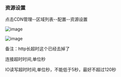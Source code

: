 ### 资源设置

点击CDN管理--区域列表--配置--资源设置

![image](https://user-images.githubusercontent.com/90588289/135242583-4a99ed36-7127-41fc-a9e0-e60b8d3a581b.png)

![image](https://user-images.githubusercontent.com/90588289/133735460-d6f01ec8-8277-4637-8990-5e96d5a71910.png)

备注：http长超时这个已经去掉了

连接超时时间,单位秒

IO读写超时时间,单位秒，不能低于5秒，最好不超过120秒
